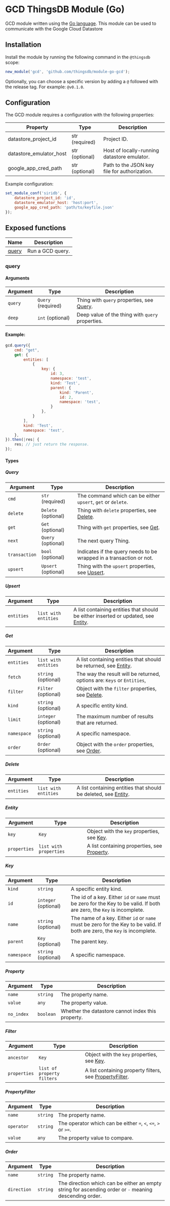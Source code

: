 # GCD ThingsDB Module (Go)

GCD module written using the [Go language](https://golang.org). This module can be used to communicate with the Google Cloud Datastore

## Installation

Install the module by running the following command in the `@thingsdb` scope:

```javascript
new_module('gcd', 'github.com/thingsdb/module-go-gcd');
```

Optionally, you can choose a specific version by adding a `@` followed with the release tag. For example: `@v0.1.0`.

## Configuration

The GCD module requires a configuration with the following properties:

Property                | Type            | Description
----------------------- | --------------- | -----------
datastore_project_id    | str (required)  | Project ID.
datastore_emulator_host | str (optional)  | Host of locally-running datastore emulator.
google_app_cred_path    | str (optional)  | Path to the JSON key file for authorization.

Example configuration:

```javascript
set_module_conf('siridb', {
    datastore_project_id: 'id',
    datastore_emulator_host: 'host:port',
    google_app_cred_path: 'path/to/keyfile.json'
});
```

## Exposed functions

Name              | Description
----------------- | -----------
[query](#query)   | Run a GCD query.

### query

#### Arguments

Argument      | Type                | Description
--------------|---------------------| -----------
`query`       | `Query` (required)  | Thing with `query` properties, see [Query](#Query).
`deep`        | `int` (optional)    | Deep value of the thing with `query` properties.

#### Example:

```javascript
gcd.query({
    cmd: "get",
    get: {
        entities: [
            {
                key: {
                    id: 3,
                    namespace: 'test',
                    kind: 'Test',
                    parent: {
                        kind: 'Parent',
                        id: 2,
                        namespace: 'test',
                    }
                },
            }
        ],
        kind: 'Test',
        namespace: 'test',
    },
}).then(|res| {
    res; // just return the response.
});
```

#### Types

##### Query

Argument      | Type                | Description
--------------|---------------------| -----------
`cmd`         | `str` (required)    | The command which can be either `upsert`, `get` or `delete`.
`delete`      | `Delete` (optional) | Thing with `delete` properties, see [Delete](#Delete).
`get`         | `Get` (optional)    | Thing with `get` properties, see [Get](#Get).
`next`        | `Query` (optional)  | The next query Thing.
`transaction` | `bool` (optional)   | Indicates if the query needs to be wrapped in a transaction or not.
`upsert`      | `Upsert` (optional) | Thing with the `upsert` properties, see [Upsert](#Upsert).

##### Upsert

Argument | Type | Description
-------- | ---- | -----------
`entities` | `list with entities`| A list containing entities that should be either inserted or updated, see [Entity](#Entity).

##### Get

Argument | Type | Description
-------- | ---- | -----------
`entities` | `list with entities`| A list containing entities that should be returned, see [Entity](#Entity).
`fetch` | `string` (optional) | The way the result will be returned, options are: `Keys` or `Entities`,
`filter` | `Filter` (optional) | Object with the `filter` properties, see [Delete](#Delete).
`kind` | `string` (optional) | A specific entity kind.
`limit` | `integer` (optional) | The maximum number of results that are returned.
`namespace` | `string` (optional) | A specific namespace.
`order` | `Order` (optional) | Object with the `order` properties, see [Order](#Order).

##### Delete

Argument | Type | Description
-------- | ---- | -----------
`entities` | `list with entities`| A list containing entities that should be deleted, see [Entity](#Entity).

##### Entity

Argument | Type | Description
-------- | ---- | -----------
`key` | `Key` | Object with the `key` properties, see [Key](#Key).
`properties` | `list with properties` | A list containing properties, see [Property](#Property).

##### Key

Argument | Type | Description
-------- | ---- | -----------
`kind` | `string` | A specific entity kind.
`id` | `integer` (optional) | The id of a key. Either `id` or `name` must be zero for the Key to be valid. If both are zero, the `Key` is incomplete.
`name` | `string` (optional) | The name of a key. Either `id` or `name` must be zero for the Key to be valid. If both are zero, the `Key` is incomplete.
`parent` | `Key` (optional) | The parent key.
`namespace` | `string` (optional) | A specific namespace.

##### Property

Argument | Type | Description
-------- | ---- | -----------
`name` | `string` | The property name.
`value` | `any` | The property value.
`no_index` | `boolean` | Whether the datastore cannot index this property.

##### Filter

Argument | Type | Description
-------- | ---- | -----------
`ancestor` | `Key` | Object with the `key` properties, see [Key](#Key).
`properties` | `list of property filters` | A list containing property filters, see [PropertyFilter](#PropertyFilter).

##### PropertyFilter

Argument | Type | Description
-------- | ---- | -----------
`name` | `string` | The property name.
`operator` | `string` | The operator which can be either `=`, `<`, `<=`, `>` or `>=`.
`value` | `any` | The property value to compare.

##### Order

Argument | Type | Description
-------- | ---- | -----------
`name` | `string` | The property name.
`direction` | `string` | The direction which can be either an empty string for ascending order or `-` meaning descending order.
